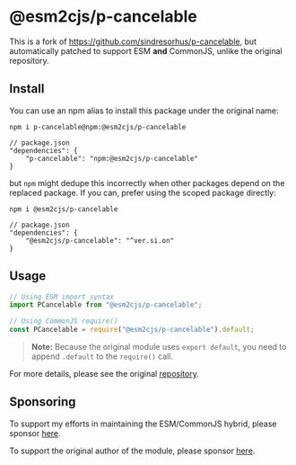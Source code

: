 # @esm2cjs/p-cancelable

This is a fork of https://github.com/sindresorhus/p-cancelable, but automatically patched to support ESM **and** CommonJS, unlike the original repository.

## Install

You can use an npm alias to install this package under the original name:

```
npm i p-cancelable@npm:@esm2cjs/p-cancelable
```

```jsonc
// package.json
"dependencies": {
    "p-cancelable": "npm:@esm2cjs/p-cancelable"
}
```

but `npm` might dedupe this incorrectly when other packages depend on the replaced package. If you can, prefer using the scoped package directly:

```
npm i @esm2cjs/p-cancelable
```

```jsonc
// package.json
"dependencies": {
    "@esm2cjs/p-cancelable": "^ver.si.on"
}
```

## Usage

```js
// Using ESM import syntax
import PCancelable from "@esm2cjs/p-cancelable";

// Using CommonJS require()
const PCancelable = require("@esm2cjs/p-cancelable").default;
```

> **Note:**
> Because the original module uses `export default`, you need to append `.default` to the `require()` call.

For more details, please see the original [repository](https://github.com/sindresorhus/p-cancelable).

## Sponsoring

To support my efforts in maintaining the ESM/CommonJS hybrid, please sponsor [here](https://github.com/sponsors/AlCalzone).

To support the original author of the module, please sponsor [here](https://github.com/sindresorhus/p-cancelable).
